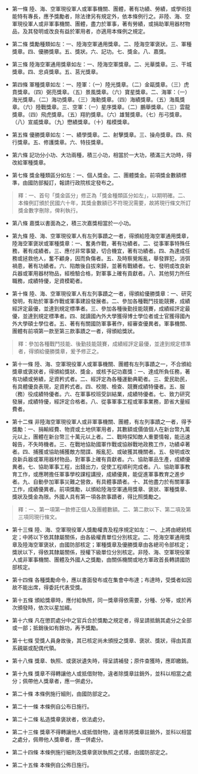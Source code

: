 * 第一條 陸、海、空軍現役軍人或軍事機關、團體，著有功績、勞績，或學術技能特有專長，應予獎勵者，除法律另有規定外，依本條例行之。非陸、海、空軍現役軍人或非軍事機關、團體，盡力於軍事，著有勞績，或捐助軍用器材物品，及其發明或改良有益於軍用者，亦適用本條例之規定。

* 第二條 獎勵種類如左：一、陸海空軍通用獎章。二、陸海空軍褒狀。三、軍種獎章。四、優勝獎章。五、獎狀。六、記功。七、獎金。八、嘉獎。

* 第三條 陸海空軍通用獎章如左：一、陸海空軍獎章。二、光華獎章。三、干城獎章。四、忠貞獎章。五、莒光獎章。

* 第四條 軍種獎章如左：一、陸軍：（一）陸光獎章。（二）金甌獎章。（三）虎賁獎章。（四）弼亮獎章。（五）景風獎章。（六）寶星獎章。二、海軍：（一）海光獎章。（二）海功獎章。（三）海勳獎章。（四）海績獎章。（五）海風獎章。（六）陸戰獎章。三、空軍：（一）星序獎章。（二）鵬舉獎章。（三）雲龍獎章。（四）飛虎獎章。（五）翔豹獎章。（六）雄鷲獎章。（七）彤弓獎章。（八）宣威獎章。（九）懋績獎章。（十）楷模獎章。

* 第五條 優勝獎章如左：一、績學獎章。二、射擊獎章。三、操舟獎章。四、飛行獎章。五、修護獎章。六、特技獎章。

* 第六條 記功分小功、大功兩種，積三小功，相當於一大功，積滿三大功時，得改給軍種獎章。

* 第七條 獎金種類區分如左：一、個人獎金。二、團體獎金。前項獎金數額標準，由國防部擬訂，報請行政院核定發布之。

> 釋：一、首句「獎金區分」修正為「獎金種類區分如左」，以期明確。二、本條例訂頒於民國六十年，其獎金數額已不符現況需要，故將現行條文所訂獎金數字刪除，俾利執行。

* 第八條 嘉獎以書面為之，積三次嘉獎相當於一小功。

* 第九條 陸、海、空軍現役軍人有左列事蹟之一者，得頒給陸海空軍通用獎章，陸海空軍褒狀或軍種獎章：一、奮勇作戰，著有功績者。二、從事軍事特殊任務，著有成績者。三、應付非常事變，切合機宜，著有功績者。四、為達成任務或拯救他人，奮不顧身，因而負傷者。五、及時察覺叛亂，舉發罪犯，消弭禍患，著有功績者。六、陷敵後自拔來歸，並著有戰績者。七、發明或改良新兵器或軍用器材物品，經檢驗合格，對軍事上確有貢獻者。八、其他努力所任職務，成績特優，足資模範者。

* 第十條 陸、海、空軍現役軍人有左列事蹟之一者，得頒給優勝獎章：一、研究發明，有助於軍事作戰或軍事建設發展者。二、參加各種戰鬥技能競賽，成績經評定最優，並達到規定標準者。三、參加各種後勤技能競賽，成績經評定最優，並達到規定標準者。四、就讀國內外大學獲得博士學位者或士官獲得國內外大學碩士學位者。五、著有有關國防軍事著作，經審查優異者。軍事機關、團體有前項第一款至第三款事蹟之一者，得頒給獎狀。

> 釋：參加各種戰鬥技能、後勤技能競賽，成績經評定最優，並達到規定標準者，得頒給優勝獎章，爰予修正之。

* 第十一條 陸、海、空軍現役軍人或軍事機關、團體有左列事蹟之一，不合頒給獎章或褒狀者，得頒給獎狀、獎金，或核予記功嘉獎：一、達成所負任務，著有功績或勞績，足資矜式者。二、經評定為各種運動典範者。三、愛民助民，有具體優良表現，足資矜式者。四、校閱、檢查、競賽成績特優者。五、服（務）役成績特優者。六、在軍事校班受訓結業，成績特優者。七、致力研究發展，成績特優，經評定合格者。八、從事軍事工程或軍事業務，節省大量經費者。

* 第十二條 非陸海空軍現役軍人或非軍事機關、團體，有左列事蹟之一者，得予獎勵：一、捐輸經費、物資或土地供軍用者，其數額或價值個人在新台幣九萬元以上，團體在新台幣三十萬元以上者。二、戰時探知敵人重要情報，能迅速報告，不失時機者。三、在戰地協助國軍作戰或協辦戰地政務工作，功績卓著者。四、捕獲或協助捕獲敵方間諜、叛亂犯、或破獲其機關者。五、發明或改良新兵器或軍用器材物品，對軍事上確有貢獻者。六、協助軍品生產，成績優異者。七、協助軍事工程，出錢出力，促使工程順利完成者。八、協助軍事教育工作，或應聘擔任軍事學校課程講授，成績優異，能促進軍事教育之進步者。九、自動參加軍事災難之營救，有具體事蹟者。十、其他盡力於有關軍事工作，成績優異者。前項獎勵，以頒給陸海空軍通用獎章、褒狀、軍種獎章、獎狀及獎金為限。外國人具有第一項各款事蹟者，得比照獎勵之。

> 釋：一、第一項第一款修正個人及團體數額。二、第二款以下、第二項及第三項同現行條文。

* 第十三條 陸、海、空軍現役軍人獎勵權責及程序規定如左：一、上將由總統核定；中將以下依其隸屬關係，由各級權責單位分別核定。二、陸海空軍通用獎章及陸海空軍褒狀，由國防部核定；軍種獎章及優勝獎章由各總司令部核定；獎狀以下，得依其隸屬關係，授權下級單位分別核定。非陸、海、空軍現役軍人或非軍事機關、團體及外國人之獎勵，由關係機關或地方軍政首長轉請國防部核定。

* 第十四條 各種獎勵命令，應以書面發布或在集會中布達；布達時，受獎者如因故不能出席，得委託代表受獎。

* 第十五條 頒給獎章時，應付給執照，同一獎章得依需要，分種、分等，或於再次頒發時，依次以星加綴。

* 第十六條 凡在懲罰處分中之官兵合於獎勵之規定者，得呈請抵銷其處分之全部或一部；抵銷後如有餘功，再予獎勵。

* 第十七條 受獎人員身故後，其已核定尚未頒授之獎章、褒狀、獎狀，得由其直系親屬或配偶代領。

* 第十八條 獎章、執照、或褒狀遺失時，得呈請補發；原件查獲時，應即繳銷。

* 第十九條 獎章不得轉讓他人或抵借財物，違者除獎章註銷外，並科以相當之處分；佩帶他人獎章者，應一併處分。

* 第二十條 本條例施行細則，由國防部定之。

* 第二十一條 本條例自公布日施行。

* 第二十二條 私造獎章褒狀者，依法處分。

* 第二十三條 獎章不得轉讓他人或抵借財物，違者除將獎章註銷外，並科以相當之處分，佩帶他人獎章者，應一併處分。

* 第二十四條 本條例施行細則及獎章褒狀執照之式樣，由國防部定之。

* 第二十五條 本條例自公佈日施行。

